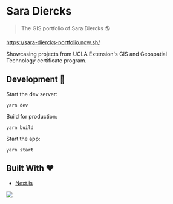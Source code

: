 # Sara Diercks

> The GIS portfolio of Sara Diercks 🌎

https://sara-diercks-portfolio.now.sh/

Showcasing projects from UCLA Extension's GIS and Geospatial Technology certificate program.

## Development 🚀

Start the dev server:

`yarn dev`

Build for production:

`yarn build`

Start the app:

`yarn start`

## Built With ❤️

- [Next.js](https://nextjs.org)

<a href="https://graphcms.com" target="_blank"><img src="https://storage.googleapis.com/graphcms-public/powered_by_graphcms.svg"></a>